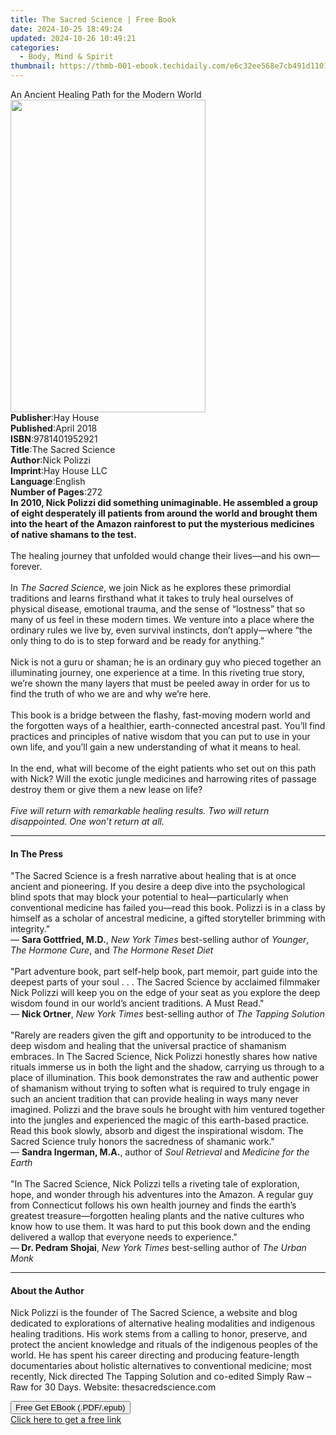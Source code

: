```yaml
---
title: The Sacred Science | Free Book
date: 2024-10-25 18:49:24
updated: 2024-10-26 10:49:21
categories:
  - Body, Mind & Spirit
thumbnail: https://thmb-001-ebook.techidaily.com/e6c32ee568e7cb491d110110924d8f88536e17f5f880c03e84f3e4d6e54d0155.jpg
---
```

<main id="book-container">
  <div class="flex flex-col">
    <div class="book-brief flex-1 py-6 px-4 sm:p-6 md:py-10 md:px-8">
      <!-- brief-->
      <div class="book-brief-main">
        An Ancient Healing Path for the Modern World
      </div>
    </div>
    <div
      class="book-meta-info flex-1 grid gap-4 col-start-1 col-end-3 row-start-1 sm:mb-6 sm:grid-cols-4 lg:gap-6 lg:col-start-2 lg:row-end-6 lg:row-span-6 lg:mb-0"
    >
      <div
        class="book-meta-info-left place-content-center mt-4 p-4 text-sm leading-6 col-start-2 col-span-2 dark:text-slate-400"
      >
        <img
          class="w-full h-500 object-cover rounded-lg sm:h-255 sm:col-span-2 lg:col-span-full"
          src="https://img-001-ebook.techidaily.com/40bbbb8be6073e4241fbc8a34a55feec7c7fb8321c5508a5b17d5c9836768a11.jpg"
          alt=""
          width="312"
          height="500"
        />
      </div>
      <div
        class="book-meta-info-right mt-2 col-start-1 row-start-2 col-span-3 self-center"
      >
        <!-- meta data  -->
        <div class="flex flex-col px-4 md:px-8">
          <div class="flex-1">
            <strong>Publisher</strong>:<span class="px-2">Hay House</span>
          </div>
          <div class="flex-1">
            <strong>Published</strong>:<span class="px-2">April 2018</span>
          </div>
          <div class="flex-1">
            <strong>ISBN</strong>:<span class="px-2">9781401952921</span>
          </div>
          <div class="flex-1">
            <strong>Title</strong>:<span class="px-2">The Sacred Science</span>
          </div>
          <div class="flex-1">
            <strong>Author</strong>:<span class="px-2">Nick Polizzi</span>
          </div>
          <div class="flex-1">
            <strong>Imprint</strong>:<span class="px-2">Hay House LLC</span>
          </div>
          <div class="flex-1">
            <strong>Language</strong>:<span class="px-2">English</span>
          </div>
          <div class="flex-1">
            <strong>Number of Pages</strong>:<span class="px-2">272</span>
          </div>
        </div>
      </div>
    </div>
    <div class="book-description flex-1 py-6 px-4 sm:p-6 md:py-10 md:px-8">
      <div class="book-description-main">
        <div accordion-content="" id="description">
          <b
            >In 2010, Nick Polizzi did something unimaginable. He assembled a
            group of eight desperately ill patients from around the world and
            brought them into the heart of the Amazon rainforest to put the
            mysterious medicines of native shamans to the test.<br /></b
          ><br />The healing journey that unfolded would change their lives—and
          his own—forever.<br /><br />In <i>The Sacred Science</i>, we join Nick
          as he explores these primordial traditions and learns firsthand what
          it takes to truly heal ourselves of physical disease, emotional
          trauma, and the sense of “lostness” that so many of us feel in these
          modern times. We venture into a place where the ordinary rules we live
          by, even survival instincts, don’t apply—where “the only thing to do
          is to step forward and be ready for anything.”<br /><br />Nick is not
          a guru or shaman; he is an ordinary guy who pieced together an
          illuminating journey, one experience at a time. In this riveting true
          story, we’re shown the many layers that must be peeled away in order
          for us to find the truth of who we are and why we’re here.<br /><br />This
          book is a bridge between the flashy, fast-moving modern world and the
          forgotten ways of a healthier, earth-connected ancestral past. You’ll
          find practices and principles of native wisdom that you can put to use
          in your own life, and you’ll gain a new understanding of what it means
          to heal.<br /><br />In the end, what will become of the eight patients
          who set out on this path with Nick? Will the exotic jungle medicines
          and harrowing rites of passage destroy them or give them a new lease
          on life?<br /><br /><i
            >Five will return with remarkable healing results. Two will return
            disappointed. One won’t return at all.</i
          >
        </div>
        <div class="accordion-fader"></div>
      </div>
    </div>
    <div class="book-excerpts flex-1 py-6 px-4 sm:p-6 md:py-10 md:px-8">
      <!-- excerpts-->
      <div class="book-excerpts-main">
        <hr />
        <h4 class="placeholder placeholder-heading">
          <span>In The Press</span>
        </h4>
        <p>
          "The Sacred Science is a fresh narrative about healing that is at once
          ancient and pioneering. If you desire a deep dive into the
          psychological blind spots that may block your potential to
          heal—particularly when conventional medicine has failed you—read this
          book. Polizzi is in a class by himself as a scholar of ancestral
          medicine, a gifted storyteller brimming with integrity."<br />—
          <b>Sara Gottfried, M.D.</b>, <i>New York Times</i> best-selling author
          of <i>Younger</i>, <i>The Hormone Cure</i>, and
          <i>The Hormone Reset Diet<br /></i><br />"Part adventure book, part
          self-help book, part memoir, part guide into the deepest parts of your
          soul . . . The Sacred Science by acclaimed filmmaker Nick Polizzi will
          keep you on the edge of your seat as you explore the deep wisdom found
          in our world’s ancient traditions. A Must Read."<br />—
          <b>Nick Ortner</b>, <i>New York Times</i> best-selling author of
          <i>The Tapping Solution</i><br /><br />"Rarely are readers given the
          gift and opportunity to be introduced to the deep wisdom and healing
          that the universal practice of shamanism embraces. In The Sacred
          Science, Nick Polizzi honestly shares how native rituals immerse us in
          both the light and the shadow, carrying us through to a place of
          illumination. This book demonstrates the raw and authentic power of
          shamanism without trying to soften what is required to truly engage in
          such an ancient tradition that can provide healing in ways many never
          imagined. Polizzi and the brave souls he brought with him ventured
          together into the jungles and experienced the magic of this
          earth-based practice. Read this book slowly, absorb and digest the
          inspirational wisdom. The Sacred Science truly honors the sacredness
          of shamanic work."<br />— <b>Sandra Ingerman, M.A.</b>, author of
          <i>Soul Retrieval </i>and <i>Medicine for the Earth<br /></i><br />"In
          The Sacred Science, Nick Polizzi tells a riveting tale of exploration,
          hope, and wonder through his adventures into the Amazon. A regular guy
          from Connecticut follows his own health journey and finds the earth’s
          greatest treasure—forgotten healing plants and the native cultures who
          know how to use them. It was hard to put this book down and the ending
          delivered a wallop that everyone needs to experience."<br />—<b>
            Dr. Pedram Shojai</b
          >, <i>New York Times </i>best-selling author of <i>The Urban Monk</i>
        </p>
      </div>
    </div>
    <div class="book-about-author flex-1 py-6 px-4 sm:p-6 md:py-10 md:px-8">
      <!-- about author-->
      <div class="book-main-author-main">
        <hr />
        <h4 class="placeholder placeholder-heading">
          <span>About the Author</span>
        </h4>
        <p>
          Nick Polizzi is the founder of The Sacred Science, a website and blog
          dedicated to explorations of alternative healing modalities and
          indigenous healing traditions. His work stems from a calling to honor,
          preserve, and protect the ancient knowledge and rituals of the
          indigenous peoples of the world. He has spent his career directing and
          producing feature-length documentaries about holistic alternatives to
          conventional medicine; most recently, Nick directed The Tapping
          Solution and co-edited Simply Raw – Raw for 30 Days. Website:
          thesacredscience.com
        </p>
      </div>
    </div>
    <div class="book-free-get flex-1 py-6 px-4 sm:p-6 md:py-10 md:px-8">
      <button
        id="btn-free-get"
        class="bg-blue-500 hover:bg-blue-700 text-white font-bold py-2 px-4 rounded"
      >
        Free Get EBook (.PDF/.epub)
      </button>
      <div id="countdown-display" class="px-2 text-lg mt-2"></div>
      <a
        id="free-link"
        class="hidden bg-blue-500 hover:bg-blue-700 text-white font-bold py-2 px-4 rounded"
        href="https://www.ebooks.com/en-us/book/96316691/the-sacred-science/nick-polizzi/"
        target="_blank"
        >Click here to get a free link</a
      >
    </div>
    <script>
      let countdownTime = 0;
      let countdownInterval = null;
      document
        .getElementById('btn-free-get')
        .addEventListener('click', startCountdown);
      function startCountdown() {
        countdownTime = new Date().getTime() + 60000 * 3;
        countdownInterval = setInterval(updateCountdown, 1000);
        document.getElementById('btn-free-get').disabled = true;
        document
          .getElementById('btn-free-get')
          .classList.add('bg-gray-500', 'cursor-not-allowed');
      }
      function updateCountdown() {
        let currentTime = new Date().getTime();
        let timeLeft = countdownTime - currentTime;
        let secondsLeft = Math.floor(timeLeft / 1000);
        document.getElementById('countdown-display').innerHTML =
          `Remaining time: ${secondsLeft} seconds.`;
        if (secondsLeft <= 0) {
          clearInterval(countdownInterval);
          document.getElementById('btn-free-get').classList.add('hidden');
          document.getElementById('free-link').classList.remove('hidden');
          document.getElementById('countdown-display').innerHTML = '';
        }
      }
    </script>
  </div>
</main>
